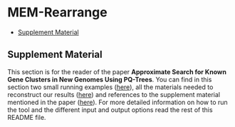 # MEM-Rearrange
<!-- (-   [Overview](#overview) -->
-   [Supplement Material](#supmat)

<!--
<a name='overview'>Overview</a>
--------

-->
<a name='supmat'>Supplement Material</a>
--------
This section is for the reader of the paper **Approximate Search for Known Gene Clusters in New Genomes Using PQ-Trees**.
You can find in this section two small running examples ([here](#demo)), all the materials needed to reconstruct our
results ([here](#reconstruct)) and references to the supplement material mentioned in the paper ([here](#results)).
For more detailed information on how to run the tool and the different input and output options read the rest of this README file.


